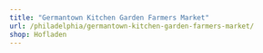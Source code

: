 ```yaml
---
title: "Germantown Kitchen Garden Farmers Market"
url: /philadelphia/germantown-kitchen-garden-farmers-market/
shop: Hofladen
---
```


